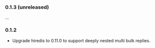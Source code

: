 ### 0.1.3 (unreleased)

...

### 0.1.2

* Upgrade hiredis to 0.11.0 to support deeply nested multi bulk replies.
